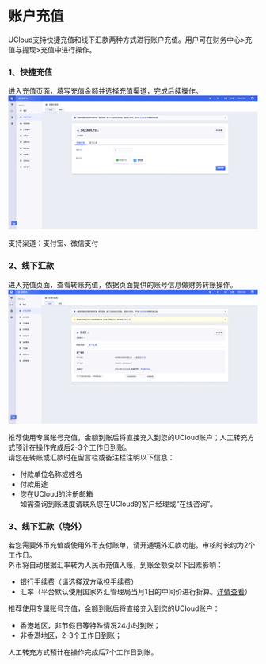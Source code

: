 

# 账户充值

UCloud支持快捷充值和线下汇款两种方式进行账户充值。用户可在财务中心\>充值与提现\>充值中进行操作。


### 1、快捷充值

进入充值页面，填写充值金额并选择充值渠道，完成后续操作。
![image](/images/topup.png)

支持渠道：支付宝、微信支付

### 2、线下汇款

进入充值页面，查看转账充值，依据页面提供的账号信息做财务转账操作。  
![image](/images/transfer.png)

推荐使用专属账号充值，金额到账后将直接充入到您的UCloud账户；人工转充方式预计在操作完成后2-3个工作日到账。  
请您在转账或汇款时在留言栏或备注栏注明以下信息：  
- 付款单位名称或姓名  
- 付款用途  
- 您在UCloud的注册邮箱  
如需查询到账进度请联系您在UCloud的客户经理或“在线咨询”。

### 3、线下汇款（境外）

若您需要外币充值或使用外币支付账单，请开通境外汇款功能。审核时长约为2个工作日。  
外币将自动根据汇率转为人民币充值入账，到账金额受以下因素影响：
- 银行手续费（请选择双方承担手续费）
- 汇率（平台默认使用国家外汇管理局当月1日的中间价进行折算。[详情查看](https://www.safe.gov.cn/safe/rmbhlzjj/index.html)）

推荐使用专属账号充值，金额到账后将直接充入到您的UCloud账户：
- 香港地区，非节假日等特殊情况24小时到账；
- 非香港地区，2-3个工作日到账；

人工转充方式预计在操作完成后7个工作日到账。  
